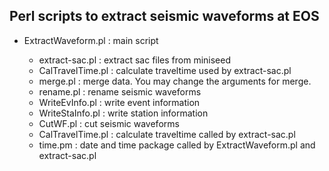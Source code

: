 
## Perl scripts to extract seismic waveforms at EOS

- ExtractWaveform.pl   : main script

    - extract-sac.pl   : extract sac files from miniseed
    - CalTravelTime.pl : calculate traveltime used by extract-sac.pl
    - merge.pl         : merge data. You may change the arguments for merge.
    - rename.pl        : rename seismic waveforms
    - WriteEvInfo.pl   : write event information
    - WriteStaInfo.pl  : write station information
    - CutWF.pl         : cut seismic waveforms
    - CalTravelTime.pl : calculate traveltime called by extract-sac.pl
    - time.pm          : date and time package called by ExtractWaveform.pl and extract-sac.pl

